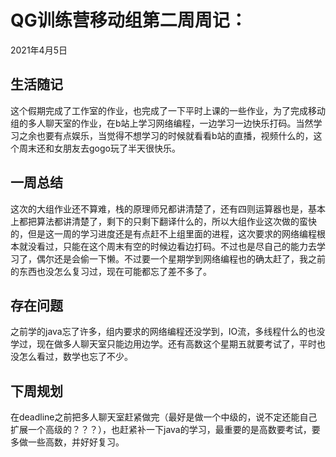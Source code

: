 # QG训练营移动组第二周周记：
2021年4月5日

## 生活随记

​		这个假期完成了工作室的作业，也完成了一下平时上课的一些作业，为了完成移动组的多人聊天室的作业，在b站上学习网络编程，一边学习一边快乐打码。当然学习之余也要有点娱乐，当觉得不想学习的时候就看看b站的直播，视频什么的，这个周末还和女朋友去gogo玩了半天很快乐。

## 一周总结

​		这次的大组作业还不算难，栈的原理师兄都讲清楚了，还有四则运算器也是，基本上都把算法都讲清楚了，剩下的只剩下翻译什么的，所以大组作业这次做的蛮快的，但是这一周的学习进度还是有点赶不上组里面的进程，这次要求的网络编程根本就没看过，只能在这个周末有空的时候边看边打码。不过也是尽自己的能力去学习了，偶尔还是会偷一下懒。不过要一个星期学到网络编程也的确太赶了，我之前的东西也没怎么复习过，现在可能都忘了差不多了。

## 存在问题

​		之前学的java忘了许多，组内要求的网络编程还没学到，IO流，多线程什么的也没学过，现在做多人聊天室只能边用边学。还有高数这个星期五就要考试了，平时也没怎么看过，数学也忘了不少。

## 下周规划

​		在deadline之前把多人聊天室赶紧做完（最好是做一个中级的，说不定还能自己扩展一个高级的？？？），也赶紧补一下java的学习，最重要的是高数要考试，要多做一些高数，并好好复习。
